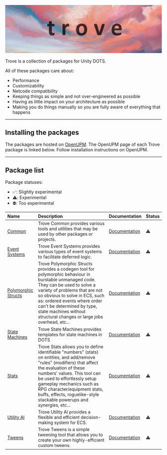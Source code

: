 ![](./trove_header.png)

Trove is a collection of packages for Unity DOTS.

All of these packages care about:
* Performance
* Customizability
* Netcode compatibility
* Keeping things as simple and not over-engineered as possible 
* Having as little impact on your architecture as possible
* Making you do things manually so you are fully aware of everything that happens

----------------------------

## Installing the packages

The packages are hosted on [OpenUPM](https://openupm.com/). The OpenUPM page of each Trove package is linked below. Follow installation instructions on OpenUPM.

----------------------------

## Package list

Package statuses:
* ✅: Slightly experimental
* ⚠️: Experimental
* ⛔: Too experimental

| **Name** | **Description** | **Documentation** | **Status** |
| :--- | :--- | :--- | :--- |
| [Common](https://openupm.com/packages/com.trove.common/) | Trove Common provides various tools and utilities that may be used by other packages or projects. | [Documentation](./com.trove.common/README.md) | ⚠️ |
| [Event Systems](https://openupm.com/packages/com.trove.eventsystems/) | Trove Event Systems provides various types of event systems to facilitate deferred logic. | [Documentation](./com.trove.eventsystems/README.md) | ⚠️ |
| [Polymorphic Structs](https://openupm.com/packages/com.trove.polymorphicstructs/) | Trove Polymorphic Structs provides a codegen tool for polymorphic behaviour in burstable unmanaged code. They can be used to solve a variety of problems that are not so obvious to solve in ECS, such as: ordered events where order can't be determined by type, state machines without structural changes or large jobs overhead, etc... | [Documentation](./com.trove.polymorphicstructs/README.md) | ⚠️ |
| [State Machines](https://openupm.com/packages/com.trove.statemachines/) | Trove State Machines provides templates for state machines in DOTS | [Documentation](./com.trove.statemachines/README.md) | ⚠️ |
| [Stats](https://openupm.com/packages/com.trove.stats/) | Trove Stats allows you to define identifiable "numbers" (stats) on entities, and add/remove "rules" (modifiers) that affect the evaluation of these numbers' values. This tool can be used to effortlessly setup gameplay mechanics such as RPG character/equipment stats, buffs, effects, roguelike-style stackable powerups and synergies, etc... | [Documentation](./com.trove.stats/README.md) | ⚠️ |
| [Utility AI](https://openupm.com/packages/com.trove.utilityai/) | Trove Utility AI provides a flexible and efficient decision-making system for ECS. | [Documentation](./com.trove.utilityai/README.md) | ⚠️ |
| [Tweens](https://openupm.com/packages/com.trove.tweens/) | Trove Tweens is a simple tweening tool that allows you to create your own highly-efficient custom tweens. | [Documentation](./com.trove.tweens/README.md) | ⚠️ |
